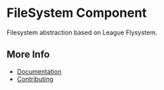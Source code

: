 # FileSystem Component

Filesystem abstraction based on League Flysystem. 

## More Info
- [Documentation](https://docs.stalframework.com/filesystem/)
- [Contributing](https://docs.stalframework.com/contributing/)